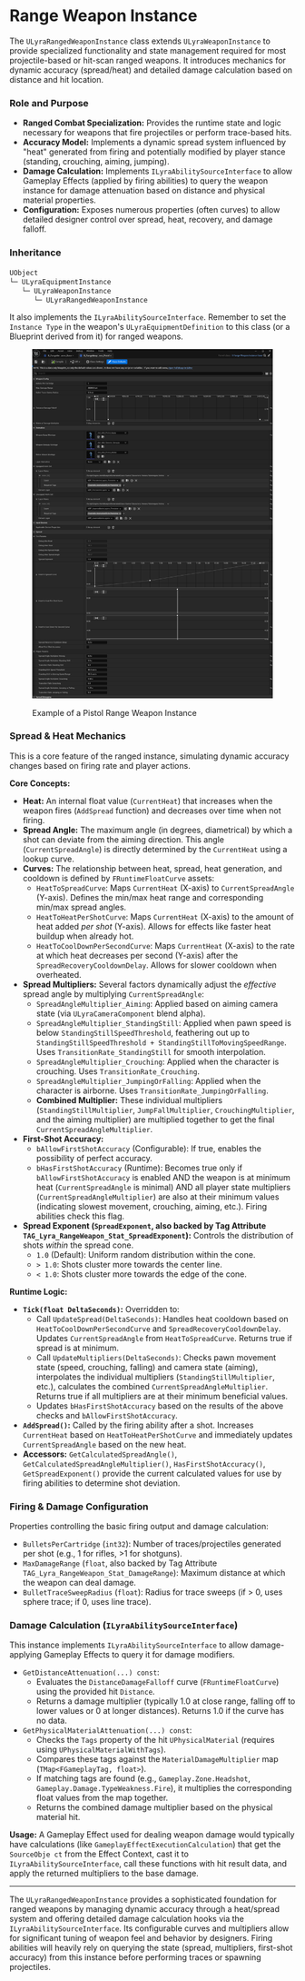 # Range Weapon Instance

The `ULyraRangedWeaponInstance` class extends `ULyraWeaponInstance` to provide specialized functionality and state management required for most projectile-based or hit-scan ranged weapons. It introduces mechanics for dynamic accuracy (spread/heat) and detailed damage calculation based on distance and hit location.

### Role and Purpose

* **Ranged Combat Specialization:** Provides the runtime state and logic necessary for weapons that fire projectiles or perform trace-based hits.
* **Accuracy Model:** Implements a dynamic spread system influenced by "heat" generated from firing and potentially modified by player stance (standing, crouching, aiming, jumping).
* **Damage Calculation:** Implements `ILyraAbilitySourceInterface` to allow Gameplay Effects (applied by firing abilities) to query the weapon instance for damage attenuation based on distance and physical material properties.
* **Configuration:** Exposes numerous properties (often curves) to allow detailed designer control over spread, heat, recovery, and damage falloff.

### Inheritance

```
UObject
└─ ULyraEquipmentInstance
   └─ ULyraWeaponInstance
      └─ ULyraRangedWeaponInstance
```

It also implements the `ILyraAbilitySourceInterface`. Remember to set the `Instance Type` in the weapon's `ULyraEquipmentDefinition` to this class (or a Blueprint derived from it) for ranged weapons.

<figure><img src="../../.gitbook/assets/image (144).png" alt=""><figcaption><p>Example of a Pistol Range Weapon Instance</p></figcaption></figure>

### Spread & Heat Mechanics

This is a core feature of the ranged instance, simulating dynamic accuracy changes based on firing rate and player actions.

**Core Concepts:**

* **Heat:** An internal float value (`CurrentHeat`) that increases when the weapon fires (`AddSpread` function) and decreases over time when not firing.
* **Spread Angle:** The maximum angle (in degrees, diametrical) by which a shot can deviate from the aiming direction. This angle (`CurrentSpreadAngle`) is directly determined by the `CurrentHeat` using a lookup curve.
* **Curves:** The relationship between heat, spread, heat generation, and cooldown is defined by `FRuntimeFloatCurve` assets:
  * `HeatToSpreadCurve`: Maps `CurrentHeat` (X-axis) to `CurrentSpreadAngle` (Y-axis). Defines the min/max heat range and corresponding min/max spread angles.
  * `HeatToHeatPerShotCurve`: Maps `CurrentHeat` (X-axis) to the amount of heat added _per shot_ (Y-axis). Allows for effects like faster heat buildup when already hot.
  * `HeatToCoolDownPerSecondCurve`: Maps `CurrentHeat` (X-axis) to the rate at which heat decreases per second (Y-axis) after the `SpreadRecoveryCooldownDelay`. Allows for slower cooldown when overheated.
* **Spread Multipliers:** Several factors dynamically adjust the _effective_ spread angle by multiplying `CurrentSpreadAngle`:
  * `SpreadAngleMultiplier_Aiming`: Applied based on aiming camera state (via `ULyraCameraComponent` blend alpha).
  * `SpreadAngleMultiplier_StandingStill`: Applied when pawn speed is below `StandingStillSpeedThreshold`, feathering out up to `StandingStillSpeedThreshold + StandingStillToMovingSpeedRange`. Uses `TransitionRate_StandingStill` for smooth interpolation.
  * `SpreadAngleMultiplier_Crouching`: Applied when the character is crouching. Uses `TransitionRate_Crouching`.
  * `SpreadAngleMultiplier_JumpingOrFalling`: Applied when the character is airborne. Uses `TransitionRate_JumpingOrFalling`.
  * **Combined Multiplier:** These individual multipliers (`StandingStillMultiplier`, `JumpFallMultiplier`, `CrouchingMultiplier`, and the aiming multiplier) are multiplied together to get the final `CurrentSpreadAngleMultiplier`.
* **First-Shot Accuracy:**
  * `bAllowFirstShotAccuracy` (Configurable): If true, enables the possibility of perfect accuracy.
  * `bHasFirstShotAccuracy` (Runtime): Becomes true only if `bAllowFirstShotAccuracy` is enabled AND the weapon is at minimum heat (`CurrentSpreadAngle` is minimal) AND all player state multipliers (`CurrentSpreadAngleMultiplier`) are also at their minimum values (indicating slowest movement, crouching, aiming, etc.). Firing abilities check this flag.
* **Spread Exponent (`SpreadExponent`, also backed by Tag Attribute `TAG_Lyra_RangeWeapon_Stat_SpreadExponent`):** Controls the distribution of shots _within_ the spread cone.
  * `1.0` (Default): Uniform random distribution within the cone.
  * `> 1.0`: Shots cluster more towards the center line.
  * `< 1.0`: Shots cluster more towards the edge of the cone.

**Runtime Logic:**

* **`Tick(float DeltaSeconds)`:** Overridden to:
  * Call `UpdateSpread(DeltaSeconds)`: Handles heat cooldown based on `HeatToCoolDownPerSecondCurve` and `SpreadRecoveryCooldownDelay`. Updates `CurrentSpreadAngle` from `HeatToSpreadCurve`. Returns true if spread is at minimum.
  * Call `UpdateMultipliers(DeltaSeconds)`: Checks pawn movement state (speed, crouching, falling) and camera state (aiming), interpolates the individual multipliers (`StandingStillMultiplier`, etc.), calculates the combined `CurrentSpreadAngleMultiplier`. Returns true if all multipliers are at their minimum beneficial values.
  * Updates `bHasFirstShotAccuracy` based on the results of the above checks and `bAllowFirstShotAccuracy`.
* **`AddSpread()`:** Called by the firing ability after a shot. Increases `CurrentHeat` based on `HeatToHeatPerShotCurve` and immediately updates `CurrentSpreadAngle` based on the new heat.
* **Accessors:** `GetCalculatedSpreadAngle()`, `GetCalculatedSpreadAngleMultiplier()`, `HasFirstShotAccuracy()`, `GetSpreadExponent()` provide the current calculated values for use by firing abilities to determine shot deviation.

### Firing & Damage Configuration

Properties controlling the basic firing output and damage calculation:

* `BulletsPerCartridge` (`int32`): Number of traces/projectiles generated per shot (e.g., 1 for rifles, >1 for shotguns).
* `MaxDamageRange` (`float`, also backed by Tag Attribute `TAG_Lyra_RangeWeapon_Stat_DamageRange`): Maximum distance at which the weapon can deal damage.
* `BulletTraceSweepRadius` (`float`): Radius for trace sweeps (if > 0, uses sphere trace; if 0, uses line trace).

### Damage Calculation (`ILyraAbilitySourceInterface`)

This instance implements `ILyraAbilitySourceInterface` to allow damage-applying Gameplay Effects to query it for damage modifiers.

* `GetDistanceAttenuation(...) const`:
  * Evaluates the `DistanceDamageFalloff` curve (`FRuntimeFloatCurve`) using the provided hit `Distance`.
  * Returns a damage multiplier (typically 1.0 at close range, falling off to lower values or 0 at longer distances). Returns 1.0 if the curve has no data.
* `GetPhysicalMaterialAttenuation(...) const`:
  * Checks the `Tags` property of the hit `UPhysicalMaterial` (requires using `UPhysicalMaterialWithTags`).
  * Compares these tags against the `MaterialDamageMultiplier` map (`TMap<FGameplayTag, float>`).
  * If matching tags are found (e.g., `Gameplay.Zone.Headshot`, `Gameplay.Damage.TypeWeakness.Fire`), it multiplies the corresponding float values from the map together.
  * Returns the combined damage multiplier based on the physical material hit.

**Usage:** A Gameplay Effect used for dealing weapon damage would typically have calculations (like `GameplayEffectExecutionCalculation`) that get the `SourceObje ct` from the Effect Context, cast it to `ILyraAbilitySourceInterface`, call these functions with hit result data, and apply the returned multipliers to the base damage.

***

The `ULyraRangedWeaponInstance` provides a sophisticated foundation for ranged weapons by managing dynamic accuracy through a heat/spread system and offering detailed damage calculation hooks via the `ILyraAbilitySourceInterface`. Its configurable curves and multipliers allow for significant tuning of weapon feel and behavior by designers. Firing abilities will heavily rely on querying the state (spread, multipliers, first-shot accuracy) from this instance before performing traces or spawning projectiles.
